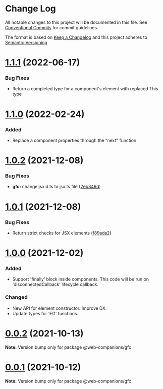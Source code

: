 # Change Log

All notable changes to this project will be documented in this file.
See [Conventional Commits](https://conventionalcommits.org) for commit guidelines.

The format is based on [Keep a Changelog](http://keepachangelog.com/)
and this project adheres to [Semantic Versioning](http://semver.org/).

<!-- ## [X.Y.Z] - YYYY-MM-DD -->

<!-- ### Added -->
<!-- ### Changed -->
<!-- ### Deprecated -->
<!-- ### Removed -->
<!-- ### Bug Fixes -->
<!-- ### Security -->


# [1.1.1](https://github.com/sumbad/web-companions/compare/@web-companions/gfc@1.101...@web-companions/gfc@1.1.1) (2022-06-17)

### Bug Fixes
  - Return a completed type for a component's element with replaced This type


# [1.1.0](https://github.com/sumbad/web-companions/compare/@web-companions/gfc@1.0.1...@web-companions/gfc@1.1.0) (2022-02-24)

### Added
  - Replace a component properties through the "next" function


# [1.0.2](https://github.com/sumbad/web-companions/compare/@web-companions/gfc@1.0.1...@web-companions/gfc@1.0.2) (2021-12-08)


### Bug Fixes

* **gfc:** change jsx.d.ts to jsx.ts file ([2eb349d](https://github.com/sumbad/web-companions/commit/2eb349d34071a5918348dd98f5ce51e75df40f15))



# [1.0.1](https://github.com/sumbad/web-companions/compare/@web-companions/gfc@1.0.0...@web-companions/gfc@1.0.1) (2021-12-08)


### Bug Fixes

* Return strict checks for JSX elements ([f89ada2](https://github.com/sumbad/web-companions/commit/f89ada2bc41726c25fe87e4dc1aa57ea31d6691c))


# [1.0.0](https://github.com/sumbad/web-companions/compare/@web-companions/gfc@0.0.2...@web-companions/gfc@1.0.0) (2021-12-02)

### Added
  - Support 'finally' block inside components. This code will be run on 'disconnectedCallback' lifecycle callback.

### Changed
  - New API for element constructor. Improve DX.
  - Update types for 'EG' functions.


# [0.0.2](https://github.com/sumbad/web-companions/compare/@web-companions/gfc@0.0.1...@web-companions/gfc@0.0.2) (2021-10-13)

**Note:** Version bump only for package @web-companions/gfc


# [0.0.1](https://github.com/sumbad/web-companions/compare/@web-companions/gfc@0.0.1-develop.4...@web-companions/gfc@0.0.1) (2021-10-12)

**Note:** Version bump only for package @web-companions/gfc
